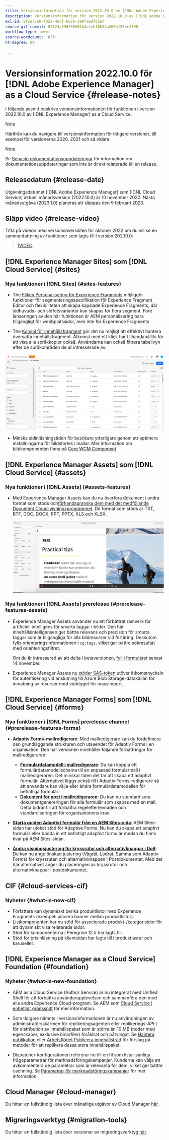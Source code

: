 ```yaml
---
title: Versionsinformation för version 2022.10.0 av [!DNL Adobe Experience Manager] as a Cloud Service.
description: Versionsinformation för version 2022.10.0 av [!DNL Adobe Experience Manager] as a Cloud Service.
exl-id: 8fce7c50-f322-4bcf-bd76-390faedfd5b7
source-git-commit: 89f23a590338561b4cfeb10b54a260a135ec2f08
workflow-type: tm+mt
source-wordcount: '833'
ht-degree: 0%

---
```


# Versionsinformation 2022.10.0 för [!DNL Adobe Experience Manager] as a Cloud Service {#release-notes}

I följande avsnitt beskrivs versionsinformationen för funktionen i version 2022.10.0 av [!DNL Experience Manager] as a Cloud Service.

>[!NOTE]
>
>Härifrån kan du navigera till versionsinformation för tidigare versioner, till exempel för versionerna 2020, 2021 och så vidare.

>[!NOTE]
>
>Se [Senaste dokumentationsuppdateringar](https://experienceleague.adobe.com/docs/experience-manager-release-information/aem-release-updates/doc-updates/documentation-updates.html) för information om dokumentationsuppdateringar som inte är direkt relaterade till en release.

## Releasedatum {#release-date}

Utgivningsdatumet [!DNL Adobe Experience Manager] som [!DNL Cloud Service] aktuell månadsversion (2022.10.0) är 10 november 2022. Nästa månadsutgåva (2023.1.0) planeras att släppas den 9 februari 2023.

## Släpp video {#release-video}

Titta på videon med versionsöversikten för oktober 2022 om du vill se en sammanfattning av funktioner som lagts till i version 202.10.0:

>[!VIDEO](https://video.tv.adobe.com/v/3409801/?quality=12)

## [!DNL Experience Manager Sites] som [!DNL Cloud Service] {#sites}


### Nya funktioner i [!DNL Sites] {#sites-features}

* The [Fliken Personalisering för Experience Fragments](/help/sites-cloud/authoring/fragments/content-fragments.md#personalization-experience-fragment) möjliggör funktioner för segmenteringsspecifikation för Experience Fragment Editor och flexibiliteten att skapa kapslade Experience Fragments, där sidhuvuds- och sidfotsvarianter kan skapas för flera segment. Före lanseringen av den här funktionen är AEM personalisering bara tillgängligt för webbplatssidor, men inte för Experience Fragments

* The [Konsol för innehållsfragment](/help/sites-cloud/administering/content-fragments/managing.md#content-fragments-console) gör det nu möjligt att effektivt hantera översatta innehållsfragment. Åtkomst med ett klick har tillhandahållits för att visa alla språkkopior också. Användarna kan också filtrera tabellvyn efter de språkområden de är intresserade av.

![Språk för innehållsfragment](/help/release-notes/assets/cfconsole-languages.png)

* Minska sidinläsningstiden för besökare ytterligare genom att optimera inställningarna för bildstorlek i mallar. Mer information om bildkomponenten finns på [Core WCM Component](https://github.com/adobe/aem-core-wcm-components)

## [!DNL Experience Manager Assets] som [!DNL Cloud Service] {#assets}

### Nya funktioner i [!DNL Assets] {#assets-features}

* Med Experience Manager Assets kan du nu överföra dokument i andra format som stöds och[förhandsgranska dem med det medföljande Document Cloud-visningsprogrammet](/help/assets/manage-pdf-documents.md). De format som stöds är TXT, RTF, DOC, DOCX, PPT, PPTX, XLS och XLSX.

  ![PDF-återgivning för andra format](/help/release-notes/assets/multi-page-other-formats.png)


### Nya funktioner i [!DNL Assets] prerelease {#prerelease-features-assets}

* Experience Manager Assets använder nu ett förbättrat ramverk för artificiell intelligens för smarta taggar i bilder. Den här innehållsintelligensen ger bättre relevans och precision för smarta taggar som är tillgängliga för alla bildresurser vid förtäring. Dessutom fylls orienteringsinformationen i `cq:tags`, vilket ger bättre sökresultat med orienteringsfiltret.

  Om du är intresserad av att delta i betaversionen, [fyll i formuläret](https://forms.office.com/pages/responsepage.aspx?id=Wht7-jR7h0OUrtLBeN7O4epXZrTVKKdJkUiHeolccf9UNEwyNEpHVEFaODdBNFZQSlFDREZQOVRRTy4u) senast 14 november.

* Experience Manager Assets nu [stöder SAS-token](/help/assets/add-assets.md#asset-bulk-ingestor) utöver åtkomstnyckeln för autentisering vid anslutning till Azure Blob Storage-datakällan för inmatning av resurser med verktyget för massimport.

## [!DNL Experience Manager Forms] som [!DNL Cloud Service] {#forms}

### Nya funktioner i [!DNL Forms] prerelease channel {#prerelease-features-forms}

* **Adaptiv Forms-mallredigerare**: Med mallredigerare kan du fördefiniera den grundläggande strukturen och utseendet för Adaptiv Forms i en organisation. Den här versionen innehåller följande förbättringar för mallredigeraren:
   * **[Formulärdatamodell i mallredigerare](/help/forms/creating-adaptive-form.md#edit-form-model-properties-of-an-adaptive-form-edit-form-model)**: Du kan koppla ett formulärdatamodellschema till en anpassad formulärmall i mallredigeraren. Det minskar tiden det tar att skapa ett adaptivt formulär. Alternativet läggs också till i Adaptiv Forms-redigerare så att användare kan välja eller ändra formulärdatamodellen för befintliga formulär.
   * **[Dokument för post i mallredigeraren](/help/forms/generate-document-of-record-for-non-xfa-based-adaptive-forms.md#document-of-record-support-in-adaptive-form-editor-dor-support-in-adaptiveform)**: Du kan nu standardisera dokumentgenereringen för alla formulär som skapas med en mall. Detta bidrar till att förbättra regelefterlevnaden och standardiseringen för organisationens krav.

* **[Starta guiden Adaptivt formulär från en AEM Sites-sida](/help/forms/embed-adaptive-form-aem-sites.md)**: AEM Sites-sidan har utökat stöd för Adaptive Forms. Nu kan du skapa ett adaptivt formulär eller bädda in ett befintligt adaptivt formulär medan du finns kvar på AEM Sites-sidan.
* **[Ändra visningsjustering för kryssrutor och alternativknappar i DoR](/help/forms/generate-document-of-record-for-non-xfa-based-adaptive-forms.md#customize-the-branding-information-in-document-of-record-customize-the-branding-information-in-document-of-record)**: Du kan nu ange önskad justering (Vågrät, Lodrät, Samma som Adaptiv Forms) för kryssrutan och alternativknappen i Postdokumentet. Med det här alternativet anger du placeringen av kryssrutor och alternativknappar i postdokumentet.

## CIF {#cloud-services-cif}

### Nyheter {#what-is-new-cif}

* Författare kan dynamiskt berika produktlistor med Experience Fragments (exempel: placera banner mellan produktlistor).
* Listkomponenten har nu stöd för associerade produkt-/kategorisidor för att dynamiskt visa relaterade sidor.
* Stöd för komponenterna i Peregrine 12.5 har lagts till.
* Stöd för prisinläsning på klientsidan har lagts till i produktlasrar och karuseller.

## [!DNL Experience Manager as a Cloud Service] Foundation {#foundation}

### Nyheter {#what-is-new-foundation}

* AEM as a Cloud Service (Author Service) är nu integrerat med Unified Shell för att förbättra användarupplevelsen och sammanföra den med alla andra Experience Cloud-program. Se AEM som [Cloud Service i enhetligt gränssnitt](/help/overview/aem-cloud-service-on-unified-shell.md) för mer information.

* Som tidigare nämnts i versionsinformationen är nu användningen av administratörsskärmen för replikeringsagenten eller replikerings-API:t för distribution av innehållspaket som är större än 10 MB (noder med egenskaper, exklusive binärfiler) föråldrat och påtvingat. Se [Hantera publikation](/help/operations/replication.md#manage-publication) eller [Arbetsflödet Publicera innehållsträd](/help/operations/replication.md#publish-content-tree-workflow) för förslag på metoder för att replikera dessa stora innehållspaket.

* Dispatcher-konfigurationen refererar nu till en fil som listar vanliga frågeparametrar för marknadsföringskampanjer. Kunderna kan välja att avkommentera de parametrar som är relevanta för dem, vilket ger bättre cachning. Se [Parametrar för marknadsföringskampanjer](/help/implementing/dispatcher/caching.md#marketing-parameters) för mer information.

## Cloud Manager {#cloud-manager}

Du hittar en fullständig lista över månatliga utgåvor av Cloud Manager [här](/help/implementing/cloud-manager/release-notes/current.md).

## Migreringsverktyg {#migration-tools}

Du hittar en fullständig lista över versioner av migreringsverktyg [här](/help/journey-migration/release-notes/release-notes-migration-tools-current.md).
